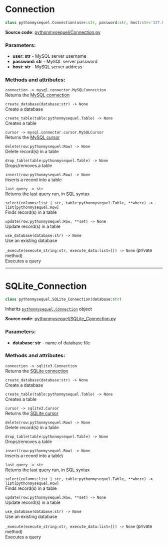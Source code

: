 # Connection

```python
class pythonmysequel.Connection(user:str, password:str, host:str='127.0.0.1')
```

**Source code**: [pythonmysequel/Connection.py](https://github.com/jasonli0616/PythonMySequel/blob/main/src/pythonmysequel/Connection.py)

### Parameters:
- **user: str** - MySQL server username
- **password: str** - MySQL server password
- **host: str** - MySQL server address

### Methods and attributes:
`connection -> mysql.connector.MySQLConnection`\
Returns the [MySQL connection](https://dev.mysql.com/doc/connector-python/en/connector-python-api-mysqlconnection.html)

`create_database(database:str) -> None`\
Create a database

`create_table(table:pythonmysequel.Table) -> None`\
Creates a table

`cursor -> mysql.connector.cursor.MySQLCursor`\
Returns the [MySQL cursor](https://dev.mysql.com/doc/connector-python/en/connector-python-api-mysqlcursor.html)

`delete(row:pythonmysequel:Row) -> None`\
Delete record(s) in a table

`drop_table(table:pythonmysequel.Table) -> None`\
Drops/removes a table

`insert(row:pythonmysequel.Row) -> None`\
Inserts a record into a table

`last_query -> str`\
Returns the last query run, in SQL syntax

`select(columns:list | str, table:pythonmysequel.Table, **where) -> list[pythonmysequel.Row]`\
Finds record(s) in a table

`update(row:pythonmysequel:Row, **set) -> None`\
Update record(s) in a table

`use_database(database:str) -> None`\
Use an existing database

`_execute(execute_string:str, execute_data:list=[]) -> None` (private method)\
Executes a query

---

# SQLite_Connection

```python
class pythonmysequel.SQLite_Connection(database:str)
```
Inherits [`pythonmysequel.Connection`](api_reference/connection.md#connection) object

**Source code**: [pythonmysequel/SQLite_Connection.py](https://github.com/jasonli0616/PythonMySequel/blob/main/src/pythonmysequel/SQLite_Connection.py)

### Parameters:
- **database: str** - name of database file

### Methods and attributes:
`connection -> sqlite3.Connection`\
Returns the [SQLite connection](https://docs.python.org/3/library/sqlite3.html#sqlite3.Connection)

`create_database(database:str) -> None`\
Create a database

`create_table(table:pythonmysequel.Table) -> None`\
Creates a table

`cursor -> sqlite3.Cursor`\
Returns the [SQLite cursor](https://docs.python.org/3/library/sqlite3.html#sqlite3.Cursor)

`delete(row:pythonmysequel:Row) -> None`\
Delete record(s) in a table

`drop_table(table:pythonmysequel.Table) -> None`\
Drops/removes a table

`insert(row:pythonmysequel.Row) -> None`\
Inserts a record into a table\

`last_query -> str`\
Returns the last query run, in SQL syntax

`select(columns:list | str, table:pythonmysequel.Table, **where) -> list[pythonmysequel.Row]`\
Finds record(s) in a table

`update(row:pythonmysequel:Row, **set) -> None`\
Update record(s) in a table

`use_database(database:str) -> None`\
Use an existing database

`_execute(execute_string:str, execute_data:list=[]) -> None` (private method)\
Executes a query